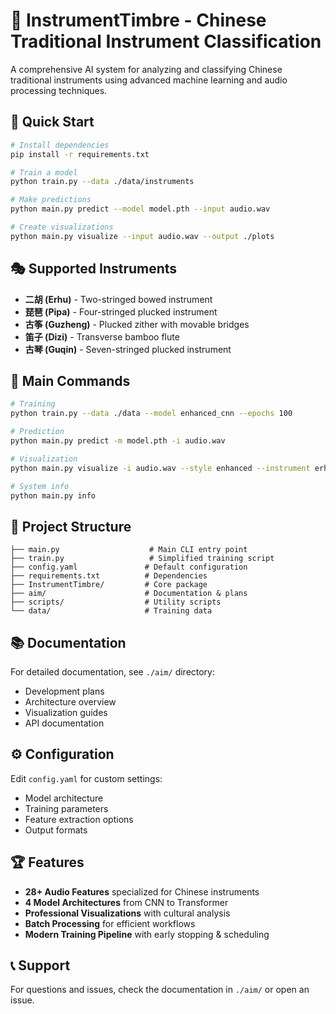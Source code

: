 # 🎵 InstrumentTimbre - Chinese Traditional Instrument Classification

A comprehensive AI system for analyzing and classifying Chinese traditional instruments using advanced machine learning and audio processing techniques.

## 🚀 Quick Start

```bash
# Install dependencies
pip install -r requirements.txt

# Train a model
python train.py --data ./data/instruments

# Make predictions
python main.py predict --model model.pth --input audio.wav

# Create visualizations
python main.py visualize --input audio.wav --output ./plots
```

## 🎭 Supported Instruments

- **二胡 (Erhu)** - Two-stringed bowed instrument
- **琵琶 (Pipa)** - Four-stringed plucked instrument  
- **古筝 (Guzheng)** - Plucked zither with movable bridges
- **笛子 (Dizi)** - Transverse bamboo flute
- **古琴 (Guqin)** - Seven-stringed plucked instrument

## 🎯 Main Commands

```bash
# Training
python train.py --data ./data --model enhanced_cnn --epochs 100

# Prediction
python main.py predict -m model.pth -i audio.wav

# Visualization  
python main.py visualize -i audio.wav --style enhanced --instrument erhu

# System info
python main.py info
```

## 📁 Project Structure

```
├── main.py                    # Main CLI entry point
├── train.py                   # Simplified training script
├── config.yaml               # Default configuration
├── requirements.txt          # Dependencies
├── InstrumentTimbre/         # Core package
├── aim/                      # Documentation & plans
├── scripts/                  # Utility scripts
└── data/                     # Training data
```

## 📚 Documentation

For detailed documentation, see `./aim/` directory:
- Development plans
- Architecture overview  
- Visualization guides
- API documentation

## ⚙️ Configuration

Edit `config.yaml` for custom settings:
- Model architecture
- Training parameters
- Feature extraction options
- Output formats

## 🏆 Features

- **28+ Audio Features** specialized for Chinese instruments
- **4 Model Architectures** from CNN to Transformer
- **Professional Visualizations** with cultural analysis
- **Batch Processing** for efficient workflows
- **Modern Training Pipeline** with early stopping & scheduling

## 📞 Support

For questions and issues, check the documentation in `./aim/` or open an issue.